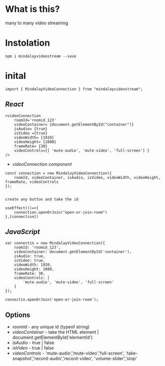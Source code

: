 # What is this?

many to many video streaming

# Instolation

`npm i mindalayvideostream --save`

# inital

```
import { MindalayVideoConnection } from "mindalayvideostream";
```

## *React*
```
<videoConnection 
    roomId='roomid_123'
    videoContainer= {document.getElementById("container")}
    isAudio= {true}
    isVideo ={true}
    videoWidth= {1920}
    videoHeight= {1080}
    frameRate= {30}
    videoControls={[ 'mute-audio', 'mute-video', 'full-screen'] } 
/>
```

* *videoConnection component* 
```
const connection = new MindalayVideoConnection({
    roomId, videoContainer, isAudio, isVideo, videoWidth, videoHeight, frameRate, videoControls
});


create any button and take the id

useEffect(()=>{
    connection.openOrJoin("open-or-join-room")
},[connection])
```
## *JavaScript*
```
var connectin = new MindalayVideoConnection({
    roomId: 'roomid_123',
    videoContainer: document.getElementById('container'),
    isAudio: true,
    isVideo: true,
    videoWidth: 1920,
    videoHeight: 1080,
    frameRate: 30,
    videoControls: [
        'mute-audio', 'mute-video', 'full-screen'
    ]
});

connectin.openOrJoin('open-or-join-room');
```

## Options

* *roomId* - any unique id (typeof string)
* *videoContainer* - take the HTML element | document.getElementById('elementId')
* *isAudio* - true | false
* *isVideo* - true | false
* *videoControls* - 'mute-audio','mute-video','full-screen',
                    'take-snapshot','record-audio','record-video',
                    'volume-slider','stop'